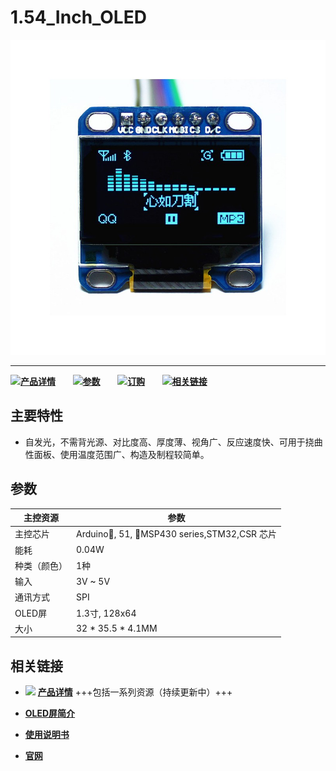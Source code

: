 # 1.54_Inch_OLED



<img src="img/products/display/oled/1.3_Inch/01.jpg">

------

**[![](http://www.heltec.cn/icon/idea.png)产品详情](http://www.heltec.cn/project/1-3-inch-oled-screen/)**&nbsp;&nbsp;&nbsp;&nbsp;&nbsp;&nbsp; ![](http://www.heltec.cn/icon/list.png)**[参数](#参数)**&nbsp;&nbsp;&nbsp;&nbsp;&nbsp;&nbsp; ![](http://www.heltec.cn/icon/shop.png)**[订购](https://heltec.taobao.com/category-777108260-713176956.htm?spm=a1z10.33-c.w4010-6678898350.11.2293ae98vcbHaT&search=y&catName=OLED%C4%A3%BF%E9#bd)**&nbsp;&nbsp;&nbsp;&nbsp;&nbsp;&nbsp; ![](http://www.heltec.cn/icon/link.png)**[相关链接](#相关链接)**



## 主要特性

- 自发光，不需背光源、对比度高、厚度薄、视角广、反应速度快、可用于挠曲性面板、使用温度范围广、构造及制程较简单。

  

## 参数

| 主控资源     | 参数                                      |
| ------------ | ----------------------------------------- |
| 主控芯片     | Arduino, 51, MSP430 series,STM32,CSR 芯片 |
| 能耗         | 0.04W                                     |
| 种类（颜色） | 1种                                       |
| 输入         | 3V ~ 5V                                   |
| 通讯方式     | SPI                                       |
| OLED屏       | 1.3寸, 128x64                             |
| 大小         | 32 * 35.5 * 4.1MM                         |



## 相关链接

- ![](http://www.heltec.cn/icon/left_hand.png) **[产品详情](http://www.heltec.cn/project/1-3-inch-oled-screen/)** +++包括一系列资源（持续更新中）+++

- **[OLED屏简介](http://www.heltec.cn/download/OLED_Sepecification.pdf)**
- **[使用说明书](http://www.heltec.cn/download/OLED_Instruction_book.pdf)**
- **[官网](http://www.heltec.cn/)**